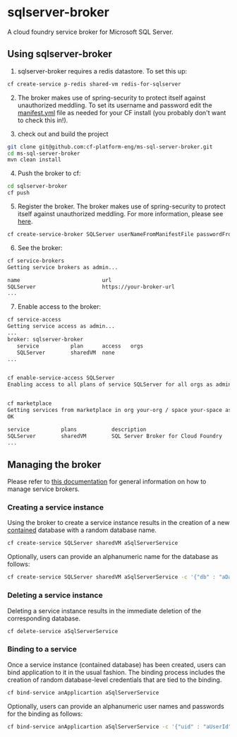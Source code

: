 # sqlserver-broker
A cloud foundry service broker for Microsoft SQL Server.

## Using sqlserver-broker
1. sqlserver-broker requires a redis datastore. To set this up:
  ```bash
  cf create-service p-redis shared-vm redis-for-sqlserver
  ```
2. The broker makes use of spring-security to protect itself against unauthorized meddling. To set its username and password edit the [manifest.yml](https://github.com/cf-platform-eng/ms-sql-server-broker/blob/master/sqlserver-broker/manifest.yml) file as needed for your CF install (you probably don't want to check this in!).

1. check out and build the project
  ```bash
  git clone git@github.com:cf-platform-eng/ms-sql-server-broker.git
  cd ms-sql-server-broker
  mvn clean install  
  ```
4. Push the broker to cf:
  ```bash
  cd sqlserver-broker
  cf push
  ```
5. Register the broker. The broker makes use of spring-security to protect itself against unauthorized meddling. For more information, please see [here](https://github.com/cloudfoundry-community/spring-boot-cf-service-broker#security).
  ```bash
  cf create-service-broker SQLServer userNameFromManifestFile passwordFromManifestFile https://uri.of.your.broker.app
  ```
6. See the broker:
  ```bash
  cf service-brokers
  Getting service brokers as admin...
  
  name                          url
  SQLServer                     https://your-broker-url
  ...
  ```
7. Enable access to the broker:
  ```bash
  cf service-access
  Getting service access as admin...
  ...
  broker: sqlserver-broker
     service          plan      access   orgs
     SQLServer        sharedVM  none
  ...
  
  
  cf enable-service-access SQLServer
  Enabling access to all plans of service SQLServer for all orgs as admin...


  cf marketplace
  Getting services from marketplace in org your-org / space your-space as you...
  OK
  
  service          plans           description
  SQLServer        sharedVM        SQL Server Broker for Cloud Foundry
  ...
  ```
  
## Managing the broker
Please refer to [this documentation](https://docs.cloudfoundry.org/services/managing-service-brokers.html) for general information on how to manage service brokers.

### Creating a service instance
Using the broker to create a service instance results in the creation of a new [contained](https://docs.microsoft.com/en-us/sql/relational-databases/databases/contained-databases) database with a random database name.
  ```bash
  cf create-service SQLServer sharedVM aSqlServerService
  ```
Optionally, users can provide an alphanumeric name for the database as follows:
  ```bash
  cf create-service SQLServer sharedVM aSqlServerService -c '{"db" : "aDatabaseName"}'
  ```
### Deleting a service instance
Deleting a service instance results in the immediate deletion of the corresponding database.
  ```bash
  cf delete-service aSqlServerService
  ```
### Binding to a service
Once a service instance (contained database) has been created, users can bind application to it in the usual fashion. The binding process includes the creation of random database-level credentials that are tied to the binding.
  ```bash
  cf bind-service anApplicartion aSqlServerService
  ```
Optionally, users can provide an alphanumeric user names and passwords for the binding as follows:
  ```bash
  cf bind-service anApplicartion aSqlServerService -c '{"uid" : "aUserId", "pw" : "aValidSqlServerPassword"}'
  ```
